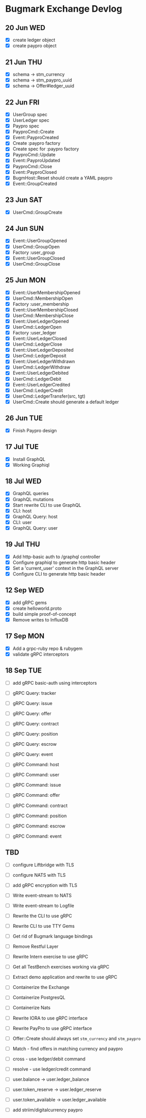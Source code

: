 # Bugmark Exchange Devlog

## 20 Jun WED

- [x] create ledger object
- [x] create paypro object

## 21 Jun THU

- [x] schema -> stm_currency
- [x] schema -> stm_paypro_uuid
- [x] schema -> Offer#ledger_uuid

## 22 Jun FRI

- [x] UserGroup spec
- [x] UserLedger spec
- [x] Paypro spec
- [x] PayproCmd::Create  
- [x] Event::PayproCreated 
- [x] Create :paypro factory
- [x] Create spec for :paypro factory
- [x] PayproCmd::Update 
- [x] Event::PayproUpdated
- [x] PayproCmd::Close  
- [x] Event::PayproClosed
- [x] BugmHost::Reset should create a YAML paypro
- [x] Event::GroupCreated

## 23 Jun SAT

- [x] UserCmd::GroupCreate 

## 24 Jun SUN

- [x] Event::UserGroupOpened
- [x] UserCmd::GroupOpen
- [x] Factory :user_group
- [x] Event::UserGroupClosed
- [x] UserCmd::GroupClose

## 25 Jun MON

- [x] Event::UserMembershipOpened
- [x] UserCmd::MembershipOpen
- [x] Factory :user_membership
- [x] Event::UserMembershipClosed
- [x] UserCmd::MembershipClose
- [x] Event::UserLedgerOpened
- [x] UserCmd::LedgerOpen
- [x] Factory :user_ledger
- [x] Event::UserLedgerClosed
- [x] UserCmd::LedgerClose
- [x] Event::UserLedgerDeposited
- [x] UserCmd::LedgerDeposit  
- [x] Event::UserLedgerWithdrawn
- [x] UserCmd::LedgerWithdraw 
- [x] Event::UserLedgerDebited
- [x] UserCmd::LedgerDebit    
- [x] Event::UserLedgerCredited
- [x] UserCmd::LedgerCredit   
- [x] UserCmd::LedgerTransfer(src, tgt) 
- [x] UserCmd::Create should generate a default ledger

## 26 Jun TUE

- [x] Finish Paypro design

## 17 Jul TUE

- [x] Install GraphQL
- [x] Working Graphiql

## 18 Jul WED

- [x] GraphQL queries
- [x] GraphQL mutations
- [x] Start rewrite CLI to use GraphQL
- [x] CLI: host
- [x] GraphQL Query: host
- [x] CLI: user
- [x] GraphQL Query: user

## 19 Jul THU

- [x] Add http-basic auth to /graphql controller
- [x] Configure graphiql to generate http basic header
- [x] Set a 'current_user' context in the GraphQL server
- [x] Configure CLI to generate http basic header

## 12 Sep WED

- [x] add gRPC gems
- [x] create helloworld.proto
- [x] build simple proof-of-concept
- [x] Remove writes to InfluxDB

## 17 Sep MON

- [x] Add a grpc-ruby repo & rubygem
- [x] validate gRPC interceptors

## 18 Sep TUE

- [ ] add gRPC basic-auth using interceptors

- [ ] gRPC Query: tracker
- [ ] gRPC Query: issue
- [ ] gRPC Query: offer
- [ ] gRPC Query: contract
- [ ] gRPC Query: position
- [ ] gRPC Query: escrow
- [ ] gRPC Query: event

- [ ] gRPC Command: host
- [ ] gRPC Command: user
- [ ] gRPC Command: issue
- [ ] gRPC Command: offer
- [ ] gRPC Command: contract
- [ ] gRPC Command: position
- [ ] gRPC Command: escrow
- [ ] gRPC Command: event

## TBD

- [ ] configure Liftbridge with TLS
- [ ] configure NATS with TLS
- [ ] add gRPC encryption with TLS

- [ ] Write event-stream to NATS
- [ ] Write event-stream to Logfile

- [ ] Rewrite the CLI to use gRPC
- [ ] Rewrite CLI to use TTY Gems

- [ ] Get rid of Bugmark language bindings
- [ ] Remove Restful Layer

- [ ] Rewrite Intern exercise to use gRPC
- [ ] Get all TestBench exercises working via gRPC
- [ ] Extract demo application and rewrite to use gRPC

- [ ] Containerize the Exchange
- [ ] Containerize PostgresQL
- [ ] Containerize Nats

- [ ] Rewrite IORA to use gRPC interface
- [ ] Rewrite PayPro to use gRPC interface

- [ ] Offer::Create should always set  `stm_currency` and `stm_paypro`
- [ ] Match - find offers in matching currency and paypro
- [ ] cross   - use ledger/debit command
- [ ] resolve - use ledger/credit command

- [ ] user.balance         -> user.ledger_balance
- [ ] user.token_reserve   -> user.ledger_reserve
- [ ] user.token_available -> user.ledger_available

- [ ] add striim/digitalcurrency paypro
